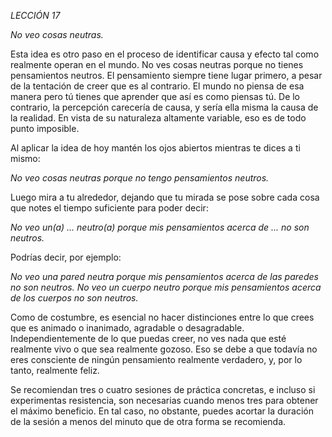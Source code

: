 *LECCIÓN 17*

*No veo cosas neutras.*

Esta idea es otro paso en el proceso de identificar causa y efecto tal como realmente operan en el mundo. No ves cosas neutras porque no tienes pensamientos neutros. El pensamiento siempre tiene lugar primero, a pesar de la tentación de creer que es al contrario. El mundo no piensa de esa manera pero tú tienes que aprender que así es como piensas tú. De lo contrario, la percepción carecería de causa, y sería ella misma la causa de la realidad. En vista de su naturaleza altamente variable, eso es de todo punto imposible.

Al aplicar la idea de hoy mantén los ojos abiertos mientras te dices a ti mismo:

_No veo cosas neutras porque no tengo pensamientos neutros._

Luego mira a tu alrededor, dejando que tu mirada se pose sobre cada cosa que notes el tiempo suficiente para poder decir:

_No veo un(a) ... neutro(a) porque mis pensamientos acerca de ... no son neutros._

Podrías decir, por ejemplo:

_No veo una pared neutra porque mis pensamientos acerca de las paredes no son neutros._
_No veo un cuerpo neutro porque mis pensamientos acerca de los cuerpos no son neutros._

Como de costumbre, es esencial no hacer distinciones entre lo que crees que es animado o inanimado, agradable o desagradable. Independientemente de lo que puedas creer, no ves nada que esté realmente vivo o que sea realmente gozoso. Eso se debe a que todavía no eres consciente de ningún pensamiento realmente verdadero, y, por lo tanto, realmente feliz.

Se recomiendan tres o cuatro sesiones de práctica concretas, e incluso si experimentas resistencia, son necesarias cuando menos tres para obtener el máximo beneficio. En tal caso, no obstante, puedes acortar la duración de la sesión a menos del minuto que de otra forma se recomienda.